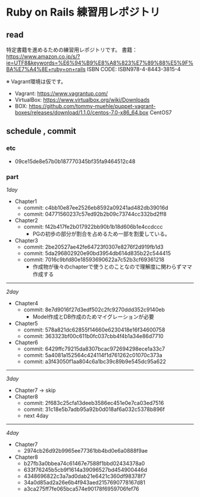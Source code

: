 # Ruby on Rails 練習用レポジトリ

## read

特定書籍を進めるための練習用レポジトリです。
書籍：https://www.amazon.co.jp/s/?ie=UTF8&keywords=%E6%94%B9%E8%A8%823%E7%89%88%E5%9F%BA%E7%A4%8E+ruby+on+rails
ISBN CODE: ISBN978-4-8443-3815-4

※ Vagrant環境は仮です。
* Vagrant: https://www.vagrantup.com/
* VirtualBox: https://www.virtualbox.org/wiki/Downloads
* BOX: https://github.com/tommy-muehle/puppet-vagrant-boxes/releases/download/1.1.0/centos-7.0-x86_64.box
CentOS7

## schedule , commit

### etc
* 09ce15de8e57b0b187770345bf35fa9464512c48

### part

*1day*
* Chapter1
  * commit: c4bb10e87ee2526eb8592a09241ad482db39016d
  * commit: 04771560237c57ed92b2b09c73744cc332bd2ff8
* Chapter2
  * commit: f42b417fe2b017922bb90b1b18d606b1e4ccdccc
    * PGの初歩の部分が割合を占めるため一部を割愛している。
* Chapter3
  * commit: 2be20527ae42fe64723f0307e8276f2d919fb1d3
  * commit: 5da296802920e90bd3954db614d835b22c544415
  * commit: 7016c9bfd80e18593690622a7c52b3cf69361218
    * 作成物が後々のchapterで使うとのことなので理解度に関わらずママ作成する
-----

*2day*
* Chapter4
  * commit: 8e7d9016f27d3edf502c2fc9270ddd352c9140eb
    * Model作成とDB作成のためマイグレーションが必要
* Chapter5
  * commit: 578a821dc62855f14660e6230418e16f34600758
  * commit: 363323bf00c611b0fc037cbb4f4b1a34e86d7710
* Chapter6
  * commit: 6429ffc79215da8307bcac972694298ece1a33c7
  * commit: 5a4081a152564c424114f1d761262c01070c373a
  * commit: a3f43050f1aa804c6a1bc39c89b9e545dc95a622

-----

*3day*
* Chapter7 -> skip
* Chapter8
  * commit: 2f683c25cfa13deeb3586ec451e0e7ca03ed7516
  * commit: 31c18e5b7adb95a92b0d018af6a032c5378b896f
  * next 4day

-----

*4day*

* Chapter7
  * 2974cb26d92b9965ee77361bb4bd0e6a0888f9ae 
* Chapter8
  * b27fb3a0bbea74c61467e7588f1bbd02434378a0
  * 633f76245b5cb9f1614a39096527bd454900446d
  * 4348696822c3a7ad0dab21e6421c360df98378f7
  * 34a0d85ad2a26e6b4f943aed2157690778167d81
  * a3ca275ff7fe065bca574e90178f6959706fef76